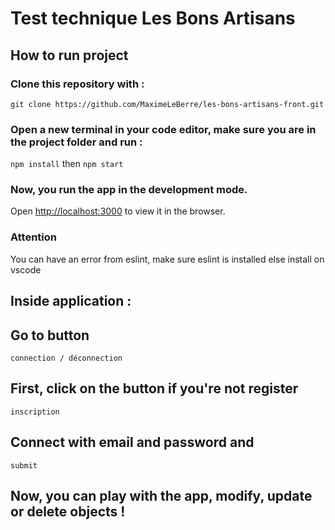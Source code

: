 # Test technique Les Bons Artisans 
## How to run project

### Clone this repository with :
`git clone https://github.com/MaximeLeBerre/les-bons-artisans-front.git`
### Open a new terminal in your code editor, make sure you are in the project folder and run :
`npm install` 
 then
`npm start`

### Now, you run the app in the development mode.
Open [http://localhost:3000](http://localhost:3000) to view it in the browser.

### Attention 
You can have an error from eslint, make sure eslint is installed else install on vscode

## Inside application :
## Go to button 
`connection / déconnection `
## First, click on the button if you're not register
`inscription`
## Connect with email and password and 
`submit`

## Now, you can play with the app, modify, update or delete objects !
